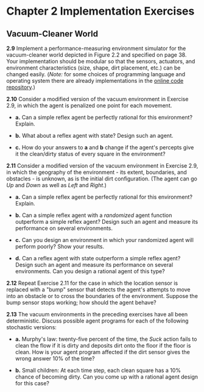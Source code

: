 # Chapter 2 Implementation Exercises

## Vacuum-Cleaner World

__2.9__ Implement a performance-measuring environment simulator for the vacuum-cleaner world depicted in Figure 2.2 and specified on page 38. Your implementation should be modular so that the sensors, actuators, and environment characteristics (size, shape, dirt placement, etc.) can be changed easily. (_Note:_ for some choices of programming language and operating system there are already implementations in the [online code repository](http://aima.cs.berkeley.edu/code.html).)

__2.10__ Consider a modified version of the vacuum environment in Exercise 2.9, in which the agent is penalized one point for each movement.

* __a.__ Can a simple reflex agent be perfectly rational for this environment? Explain.

* __b.__ What about a reflex agent with state? Design such an agent.

* __c.__ How do your answers to __a__ and __b__ change if the agent's percepts give it the clean/dirty status of every square in the environment?

__2.11__ Consider a modified version of the vacuum environment in Exercise 2.9, in which the geography of the environment - its extent, boundaries, and obstacles - is unknown, as is the initial dirt configuration. (The agent can go _Up_ and _Down_ as well as _Left_ and _Right_.)

* __a.__ Can a simple reflex agent be perfectly rational for this environment? Explain.

* __b.__ Can a simple reflex agent with a _randomized_ agent function outperform a simple reflex agent? Design such an agent and measure its performance on several environments.

* __c.__ Can you design an environment in which your randomized agent will perform poorly? Show your results.

* __d.__ Can a reflex agent with state outperform a simple reflex agent? Design such an agent and measure its performance on several environments. Can you design a rational agent of this type?

__2.12__ Repeat Exercise 2.11 for the case in which the location sensor is replaced with a "bump" sensor that detects the agent's attempts to move into an obstacle or to cross the boundaries of the environment. Suppose the bump sensor stops working; how should the agent behave?

__2.13__ The vacuum environments in the preceding exercises have all been deterministic. Discuss possible agent programs for each of the following stochastic versions:

* __a.__ Murphy's law: twenty-five percent of the time, the _Suck_ action fails to clean the flow if it is dirty and deposits dirt onto the floor if the floor is clean. How is your agent program affected if the dirt sensor gives the wrong answer 10% of the time?

* __b.__ Small children: At each time step, each clean square has a 10% chance of becoming dirty. Can you come up with a rational agent design for this case?